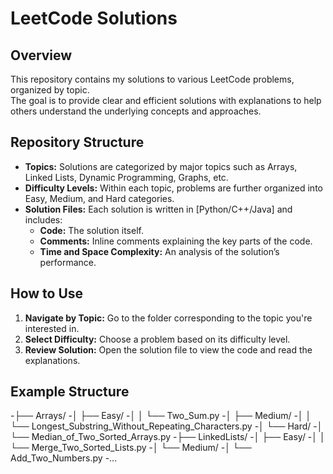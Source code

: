 # LeetCode Solutions

## Overview

This repository contains my solutions to various LeetCode problems, organized by topic.  
The goal is to provide clear and efficient solutions with explanations to help others understand the underlying concepts and approaches.

## Repository Structure

- **Topics:** Solutions are categorized by major topics such as Arrays, Linked Lists, Dynamic Programming, Graphs, etc.  
- **Difficulty Levels:** Within each topic, problems are further organized into Easy, Medium, and Hard categories.  
- **Solution Files:** Each solution is written in [Python/C++/Java] and includes:  
  - **Code:** The solution itself.  
  - **Comments:** Inline comments explaining the key parts of the code.  
  - **Time and Space Complexity:** An analysis of the solution’s performance.

## How to Use

1. **Navigate by Topic:** Go to the folder corresponding to the topic you're interested in.  
2. **Select Difficulty:** Choose a problem based on its difficulty level.  
3. **Review Solution:** Open the solution file to view the code and read the explanations.


## Example Structure

-├── Arrays/
-│   ├── Easy/
-│   │   └── Two_Sum.py
-│   ├── Medium/
-│   │   └── Longest_Substring_Without_Repeating_Characters.py
-│   └── Hard/
-│       └── Median_of_Two_Sorted_Arrays.py
-├── LinkedLists/
-│   ├── Easy/
-│   │   └── Merge_Two_Sorted_Lists.py
-│   └── Medium/
-│       └── Add_Two_Numbers.py
-...
